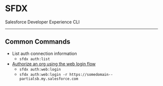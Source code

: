 # SFDX

Salesforce Developer Experience CLI

---

## Common Commands

- List auth connection information
  - `sfdx auth:list`
- [Authorize an org using the web login flow](https://developer.salesforce.com/docs/atlas.en-us.sfdx_cli_reference.meta/sfdx_cli_reference/cli_reference_auth_web.htm#cli_reference_auth_web_login)
  - `sfdx auth:web:login`
  - `sfdx auth:web:login -r https://somedomain--partialsb.my.salesforce.com`
